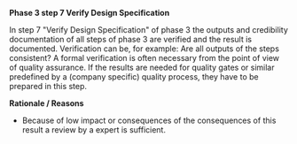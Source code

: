 **Phase 3 step 7 Verify Design Specification**

In step 7 "Verify Design Specification" of phase 3 the outputs and credibility documentation of all steps of phase 3 are verified and the result is documented. Verification can be, for example: Are all outputs of the steps consistent? A formal verification is often necessary from the point of view of quality assurance.
If the results are needed for quality gates or similar predefined by a (company specific) quality process, they have to be prepared in this step.

**Rationale / Reasons**

* Because of low impact or consequences of the consequences of this result a review by a expert is sufficient.